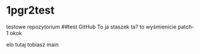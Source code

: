 # 1pgr2test
testowe repozytorium
##test GitHub 
To ja staszek
ta? to wyśmienicie
patch-1
okok

elo tutaj tobiasz 
 main
